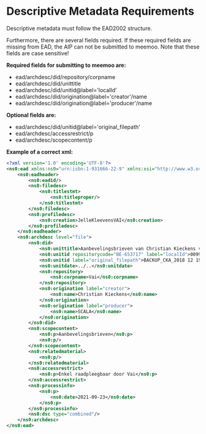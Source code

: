 # Descriptive Metadata Requirements

Descriptive metadata must follow the EAD2002 structure. 

Furthermore, there are several fields required. If these required fields are missing from EAD, the AIP can not be submitted to meemoo. Note that these fields are case sensitive!

__Required fields for submitting to meemoo are:__

- ead/archdesc/did/repository/corpname
- ead/archdesc/did/unittitle
- ead/archdesc/did/unitid@label='localId'
- ead/archdesc/did/origination@label='creator'/name
- ead/archdesc/did/origination@label='producer'/name

__Optional fields are:__

- ead/archdesc/did/unitid@label='original_filepath'
- ead/archdesc/accessrestrict/p
- ead/archdesc/scopecontent/p

__Example of a correct xml:__

```xml
<?xml version='1.0' encoding='UTF-8'?>
<ns0:ead xmlns:ns0="urn:isbn:1-931666-22-9" xmlns:xsi="http://www.w3.org/2001/XMLSchema-instance" xsi:schemaLocation="urn:isbn:1-931666-22-9 http://www.loc.gov/ead/ead.xsd">
	<ns0:eadheader>
		<ns0:eadid/>
		<ns0:filedesc>
			<ns0:titlestmt>
				<ns0:titleproper/>
			</ns0:titlestmt>
		</ns0:filedesc>
		<ns0:profiledesc>
			<ns0:creation>JelleKleevensVAI</ns0:creation>
		</ns0:profiledesc>
	</ns0:eadheader>
	<ns0:archdesc level="file">
		<ns0:did>
			<ns0:unittitle>Aanbevelingsbrieven van Christian Kieckens voor studenten, stagiairs en medewerkers</ns0:unittitle>
			<ns0:unitid repositorycode="BE-653717" label="localId">0099-CK_0220</ns0:unitid>
			<ns0:unitid label="original_filepath">BACKUP_CKA_2018 12 19/CKA_ADMINISTRATIE_20181219/AANBEVELINGEN</ns0:unitid>
			<ns0:unitdate>../..</ns0:unitdate>
			<ns0:repository>
				<ns0:corpname>Vai</ns0:corpname>
			</ns0:repository>
			<ns0:origination label="creator">
				<ns0:name>Christian Kieckens</ns0:name>
			</ns0:origination>
			<ns0:origination label="producer">
				<ns0:name>SCALA</ns0:name>
			</ns0:origination>
		</ns0:did>
		<ns0:scopecontent>
			<ns0:p>Aanbevelingsbrieven</ns0:p>
			<ns0:p/>
		</ns0:scopecontent>
		<ns0:relatedmaterial>
			<ns0:p/>
		</ns0:relatedmaterial>
		<ns0:accessrestrict>
			<ns0:p>Enkel raadpleegbaar door Vai</ns0:p>
		</ns0:accessrestrict>
		<ns0:processinfo>
			<ns0:p>
				<ns0:date>2021-09-23</ns0:date>
			</ns0:p>
		</ns0:processinfo>
		<ns0:dsc type="combined"/>
	</ns0:archdesc>
</ns0:ead>
```
